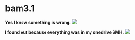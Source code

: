 # bam3.1 

**Yes I know something is wrong.**
![](/attachments/desktop.png)

**I found out because everything was in my onedrive SMH.**
![](/attachments/choco_view.png)